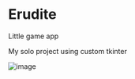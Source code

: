 # Erudite
Little game app

My solo project using custom tkinter

![image](https://github.com/user-attachments/assets/6b06ae3c-666f-4c05-ab0d-287efe63eac2)
